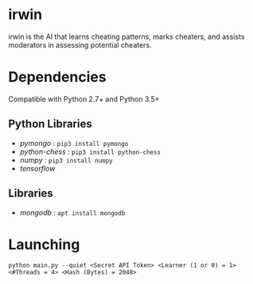 # irwin
irwin is the AI that learns cheating patterns, marks cheaters, and assists moderators in assessing potential cheaters.

# Dependencies
Compatible with Python 2.7+ and Python 3.5+

## Python Libraries
- *pymongo* : `pip3 install pymongo`
- *python-chess* : `pip3 install python-chess`
- *numpy* : `pip3 install numpy`
- *tensorflow*

## Libraries
- *mongodb* : `apt install mongodb`

# Launching
`python main.py --quiet <Secret API Token> <Learner (1 or 0) = 1> <#Threads = 4> <Hash (Bytes) = 2048>`
